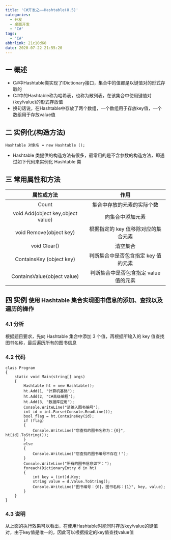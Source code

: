 ```yaml
---
title: 'C#开发之——Hashtable(8.5)'
categories:
  - 开发
  - 桌面开发
  - 'C#'
tags:
  - 'C#'
abbrlink: 21c10d68
date: 2020-07-22 21:55:20
---
```

## 一 概述

* C#中Hashtable类实现了IDictionary接口，集合中的值都是以键值对的形式存取的
* C#中的Hashtable称为哈希表，也称为散列表，在该集合中使用键值对(key/value)的形式存放值
* 换句话说，在Hashtable中存放了两个数组，一个数组用于存放key值，一个数组用于存放value值

<!--more-->

## 二 实例化(构造方法)

```
Hashtable 对象名 = new Hashtable ();
```

*  Hashtable 类提供的构造方法有很多，最常用的是不含参数的构造方法，即通过如下代码来实例化 Hashtable 类 

## 三 常用属性和方法

|          **属性或方法**           |               **作用**                |
| :-------------------------------: | :-----------------------------------: |
|               Count               |      集合中存放的元素的实际个数       |
| void Add(object key,object value) |           向集合中添加元素            |
|      void Remove(object key)      |  根据指定的 key 值移除对应的集合元素  |
|           void Clear()            |               清空集合                |
|     ContainsKey (object key)      |  判断集合中是否包含指定 key 值的元素  |
|    ContainsValue(object value)    | 判断集合中是否包含指定 value 值的元素 |

## 四 实例 <font size=4> 使用 Hashtable 集合实现图书信息的添加、查找以及遍历的操作 </font>

### 4.1 分析

 根据题目要求，先向 Hashtable 集合中添加 3 个值，再根据所输入的 key 值查找图书名称，最后遍历所有的图书信息 

### 4.2 代码

```
class Program
{
    static void Main(string[] args)
    {
        Hashtable ht = new Hashtable();
        ht.Add(1, "计算机基础");
        ht.Add(2, "C#高级编程");
        ht.Add(3, "数据库应用");
        Console.WriteLine("请输入图书编号");
        int id = int.Parse(Console.ReadLine());
        bool flag = ht.ContainsKey(id);
        if (flag)
        {
            Console.WriteLine("您查找的图书名称为：{0}", ht[id].ToString());
        }
        else
        {
            Console.WriteLine("您查找的图书编号不存在！");
        }
        Console.WriteLine("所有的图书信息如下：");
        foreach(DictionaryEntry d in ht)
        {
            int key = (int)d.Key;
            string value = d.Value.ToString();
            Console.WriteLine("图书编号：{0}，图书名称：{1}", key, value);
        }
    }
}
```

### 4.3 说明

从上面的执行效果可以看出，在使用Hashtable时能同时存放key/value的键值对，由于key值是唯一的，因此可以根据指定的key值查找value值